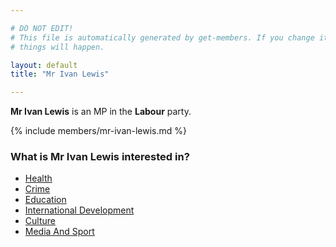 ```yaml
---

# DO NOT EDIT!
# This file is automatically generated by get-members. If you change it, bad
# things will happen.

layout: default
title: "Mr Ivan Lewis"

---
```


**Mr Ivan Lewis** is an MP in the **Labour** party.

{% include members/mr-ivan-lewis.md %}

### What is Mr Ivan Lewis interested in?


* [Health](/interests/health.html)
* [Crime](/interests/crime.html)
* [Education](/interests/education.html)
* [International Development](/interests/international-development.html)
* [Culture](/interests/culture.html)
* [Media And Sport](/interests/media-and-sport.html)
